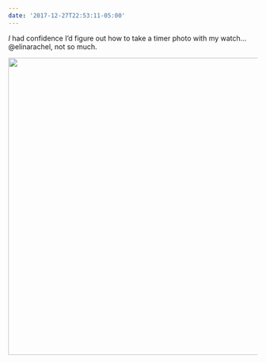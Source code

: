 ```yaml
---
date: '2017-12-27T22:53:11-05:00'
---
```

*I* had confidence I’d figure out how to take a timer photo with my watch… @elinarachel, not so much.

<img src="/posts/uploads/2017/5c42354996.jpg" width="600" height="600" />
